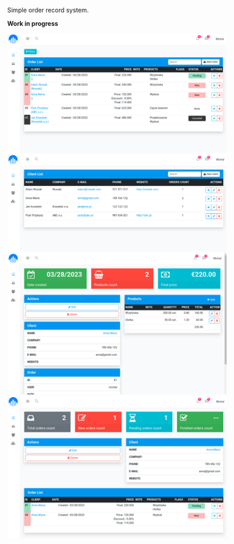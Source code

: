 Simple order record system.

**Work in progress**

![screenshot 1](img/scr1.png)
![screenshot 2](img/scr2.png)
![screenshot 3](img/scr3.png)
![screenshot 4](img/scr4.png)

